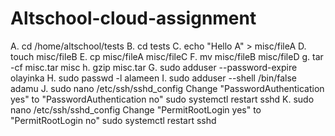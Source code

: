 # Altschool-cloud-assignment

A. cd /home/altschool/tests 
B. cd tests 
C. echo "Hello A" > misc/fileA 
D. touch misc/fileB
E. cp misc/fileA misc/fileC
F. mv misc/fileB misc/fileD
g. tar -cf misc.tar misc
h. gzip misc.tar
G. sudo adduser --password-expire olayinka 
H. sudo passwd -l alameen
I. sudo adduser --shell /bin/false adamu
J. sudo nano /etc/ssh/sshd_config
   Change "PasswordAuthentication yes" to "PasswordAuthentication no"
   sudo systemctl restart sshd
K. sudo nano /etc/ssh/sshd_config
   Change "PermitRootLogin yes" to "PermitRootLogin no"
   sudo systemctl restart sshd

